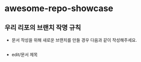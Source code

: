 # awesome-repo-showcase

## 우리 리포의 브랜치 작명 규칙
* 문서 작성을 위해 새로운 브랜치를 만들 경우 다음과 같이 작성해주세요.
  ```
* edit/문서 제목
